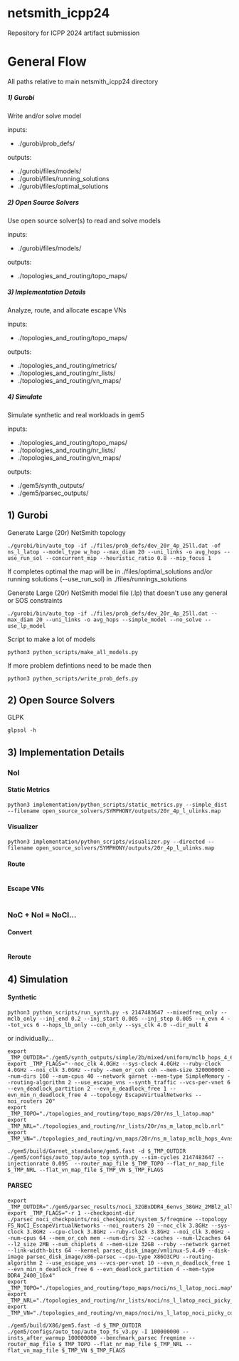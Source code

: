 # netsmith_icpp24
Repository for ICPP 2024 artifact submission

# General Flow

All paths relative to main netsmith_icpp24 directory

##### 1) Gurobi

Write and/or solve model

inputs:
- ./gurobi/prob_defs/

outputs:
- ./gurobi/files/models/
- ./gurobi/files/running_solutions
- ./gurobi/files/optimal_solutions

##### 2) Open Source Solvers

Use open source solver(s) to read and solve models

inputs:
- ./gurobi/files/models/

outputs:
- ./topologies_and_routing/topo_maps/

##### 3) Implementation Details

Analyze, route, and allocate escape VNs

inputs:
- ./topologies_and_routing/topo_maps/

outputs:
- ./topologies_and_routing/metrics/
- ./topologies_and_routing/nr_lists/
- ./topologies_and_routing/vn_maps/

##### 4) Simulate

Simulate synthetic and real workloads in gem5

inputs:
- ./topologies_and_routing/topo_maps/
- ./topologies_and_routing/nr_lists/
- ./topologies_and_routing/vn_maps/

outputs:
- ./gem5/synth_outputs/
- ./gem5/parsec_outputs/


## 1) Gurobi

Generate Large (20r) NetSmith topology
```
./gurobi/bin/auto_top -if ./files/prob_defs/dev_20r_4p_25ll.dat -of ns_l_latop --model_type w_hop --max_diam 20 --uni_links -o avg_hops --use_run_sol --concurrent_mip --heuristic_ratio 0.8 --mip_focus 1
```

If completes optimal the map will be in ./files/optimal_solutions and/or running solutions (--use_run_sol) in ./files/runnings_solutions

Generate Large (20r) NetSmith model file (.lp) that doesn't use any general or SOS constraints
```
./gurobi/bin/auto_top -if ./files/prob_defs/dev_20r_4p_25ll.dat --max_diam 20 --uni_links -o avg_hops --simple_model --no_solve --use_lp_model
```

Script to make a lot of models
```
python3 python_scripts/make_all_models.py
```

If more problem defintions need to be made then
```
python3 python_scripts/write_prob_defs.py
```


## 2) Open Source Solvers

GLPK
```
glpsol -h
```

## 3) Implementation Details

### NoI

#### Static Metrics

```
python3 implementation/python_scripts/static_metrics.py --simple_dist --filename open_source_solvers/SYMPHONY/outputs/20r_4p_l_ulinks.map
```

#### Visualizer

```
python3 implementation/python_scripts/visualizer.py --directed --filename open_source_solvers/SYMPHONY/outputs/20r_4p_l_ulinks.map
```


#### Route
```

```


#### Escape VNs
```

```




### NoC + NoI = NoCI...

#### Convert
```

```

#### Reroute


## 4) Simulation

#### Synthetic

```
python3 python_scripts/run_synth.py -s 2147483647 --mixedfreq_only --mclb_only --inj_end 0.2 --inj_start 0.005 --inj_step 0.005 --n_evn 4 --tot_vcs 6 --hops_lb_only --coh_only --sys_clk 4.0 --dir_mult 4
```

or individually...
```
export _TMP_OUTDIR="./gem5/synth_outputs/simple/2b/mixed/uniform/mclb_hops_4_6_40cpus_4xdirs_4.0GHz/coh/ns_m_scop/0_095/"
export _TMP_FLAGS="--noc_clk 4.0GHz --sys-clock 4.0GHz --ruby-clock 4.0GHz --noi_clk 3.0GHz --ruby --mem_or_coh coh --mem-size 320000000 --num-dirs 160 --num-cpus 40 --network garnet --mem-type SimpleMemory --routing-algorithm 2 --use_escape_vns --synth_traffic --vcs-per-vnet 6 --evn_deadlock_partition 2 --evn_n_deadlock_free 1 --evn_min_n_deadlock_free 4 --topology EscapeVirtualNetworks --noi_routers 20"
export _TMP_TOPO="./topologies_and_routing/topo_maps/20r/ns_l_latop.map"
export _TMP_NRL="./topologies_and_routing/nr_lists/20r/ns_m_latop_mclb.nrl"
export _TMP_VN="./topologies_and_routing/vn_maps/20r/ns_m_latop_mclb_hops_4vns.vn"

./gem5/build/Garnet_standalone/gem5.fast -d $_TMP_OUTDIR ./gem5/configs/auto_top/auto_top_synth.py --sim-cycles 2147483647 --injectionrate 0.095  --router_map_file $_TMP_TOPO --flat_nr_map_file $_TMP_NRL --flat_vn_map_file $_TMP_VN $_TMP_FLAGS
```



#### PARSEC

```
export _TMP_OUTDIR="./gem5/parsec_results/noci_32GBxDDR4_6envs_38GHz_2MBl2_allthreads_64lwidth_sameflowpriority_lwbufadj/100mwarmup_100msimul/freqmine/ns_m_scop_noci_picky_cohmem_prioritized_doubley_memory_mclb_hops/"
export _TMP_FLAGS="-r 1 --checkpoint-dir ./parsec_noci_checkpoints/roi_checkpoint/system_5/freqmine --topology FS_NoCI_EscapeVirtualNetworks --noi_routers 20 --noc_clk 3.8GHz --sys-clock 3.8GHz --cpu-clock 3.8GHz --ruby-clock 3.8GHz --noi_clk 3.0GHz --num-cpus 64 --mem_or_coh mem --num-dirs 32 --caches --num-l2caches 64 --l2_size 2MB --num_chiplets 4 --mem-size 32GB --ruby --network garnet --link-width-bits 64 --kernel parsec_disk_image/vmlinux-5.4.49 --disk-image parsec_disk_image/x86-parsec --cpu-type X86O3CPU --routing-algorithm 2 --use_escape_vns --vcs-per-vnet 10 --evn_n_deadlock_free 1 --evn_min_n_deadlock_free 6 --evn_deadlock_partition 4 --mem-type DDR4_2400_16x4"
export _TMP_TOPO="./topologies_and_routing/topo_maps/noci/ns_l_latop_noci.map"
export _TMP_NRL="./topologies_and_routing/nr_lists/noci/ns_l_latop_noci_picky_cohmem_prioritized_doubley_memory_mclb.nrl"
export _TMP_VN="./topologies_and_routing/vn_maps/noci/ns_l_latop_noci_picky_cohmem_prioritized_doubley_memory_mclb_hops_6vns.vn"

./gem5/build/X86/gem5.fast -d $_TMP_OUTDIR ./gem5/configs/auto_top/auto_top_fs_v3.py -I 100000000 --insts_after_warmup 100000000 --benchmark_parsec freqmine --router_map_file $_TMP_TOPO --flat_nr_map_file $_TMP_NRL --flat_vn_map_file $_TMP_VN $_TMP_FLAGS
```
